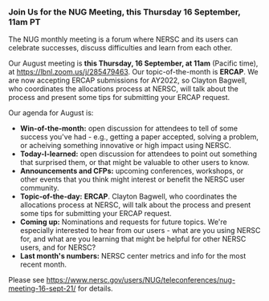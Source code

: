 ### Join Us for the NUG Meeting, this Thursday 16 September, 11am PT

The NUG monthly meeting is a forum where NERSC and its users can
celebrate successes, discuss difficulties and learn from each other. 

Our August meeting is **this Thursday, 16 September, at 11am** (Pacific time),
at <https://lbnl.zoom.us/j/285479463>. Our topic-of-the-month is 
**ERCAP**. We are now accepting ERCAP submissions for AY2022, so Clayton 
Bagwell, who coordinates the allocations process at NERSC, will talk about 
the process and present some tips for submitting your ERCAP request. 

Our agenda for August is:

- **Win-of-the-month:** open discussion for attendees to tell of some 
  success you've had - e.g., getting a paper accepted, solving a problem, 
  or acheiving something innovative or high impact using NERSC.
- **Today-I-learned:** open discussion for attendees to point out something 
  that surprised them, or that might be valuable to other users to know.
- **Announcements and CFPs:** upcoming conferences, workshops, or other events
  that you think might interest or benefit the NERSC user community.
- **Topic-of-the-day:** **ERCAP**. Clayton
  Bagwell, who coordinates the allocations process at NERSC, will talk about
  the process and present some tips for submitting your ERCAP request.
- **Coming up:** Nominations and requests for future topics. We're
  especially interested to hear from our users - what are you using
  NERSC for, and what are you learning that might be helpful for other
  NERSC users, and for NERSC?
- **Last month's numbers:** NERSC center metrics and info for the most recent 
  month.

Please see <https://www.nersc.gov/users/NUG/teleconferences/nug-meeting-16-sept-21/>
for details.
